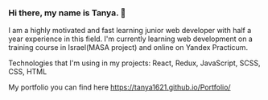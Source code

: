 ### Hi there, my name is Tanya. 👋

I am a highly motivated and fast learning junior web developer with half a year experience in this field. I'm currently learning web development on a training course in Israel(MASA project) and online on Yandex Practicum.

Technologies that I'm using in my projects: React, Redux, JavaScript, SCSS, CSS, HTML

My portfolio you can find here  https://tanya1621.github.io/Portfolio/


